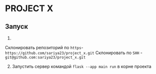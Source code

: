 # PROJECT X

## Запуск
1.
Склонировать репозиторий по ```https```- ```https://github.com/sariya23/project_x.git```
Склонировать по ```SHH``` - ```git@github.com:sariya23/project_x.git``` 

2. Запустить сервер командой ````flask --app main run```` в корне проекта